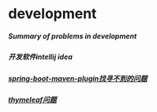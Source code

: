 # development
##### Summary of problems in development
##### 开发软件intellij idea
##### [spring-boot-maven-plugin找寻不到的问题](about/spring-boot-maven-plugin)
##### [thymeleaf问题](about/thymeleaf)
